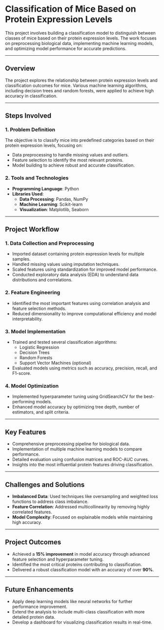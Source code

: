 # Classification of Mice Based on Protein Expression Levels

This project involves building a classification model to distinguish between classes of mice based on their protein expression levels. The work focuses on preprocessing biological data, implementing machine learning models, and optimizing model performance for accurate predictions.

---

## **Overview**
The project explores the relationship between protein expression levels and classification outcomes for mice. Various machine learning algorithms, including decision trees and random forests, were applied to achieve high accuracy in classification.

---

## **Steps Involved**

### 1. **Problem Definition**
The objective is to classify mice into predefined categories based on their protein expression levels, focusing on:
- Data preprocessing to handle missing values and outliers.
- Feature selection to identify the most relevant proteins.
- Model building to achieve robust and accurate classification.

### 2. **Tools and Technologies**
- **Programming Language**: Python  
- **Libraries Used**:  
  - **Data Processing**: Pandas, NumPy  
  - **Machine Learning**: Scikit-learn  
  - **Visualization**: Matplotlib, Seaborn  

---

## **Project Workflow**

### 1. **Data Collection and Preprocessing**
- Imported dataset containing protein expression levels for multiple samples.
- Handled missing values using imputation techniques.
- Scaled features using standardization for improved model performance.
- Conducted exploratory data analysis (EDA) to understand data distributions and correlations.

### 2. **Feature Engineering**
- Identified the most important features using correlation analysis and feature selection methods.
- Reduced dimensionality to improve computational efficiency and model interpretability.

### 3. **Model Implementation**
- Trained and tested several classification algorithms:
  - Logistic Regression
  - Decision Trees
  - Random Forests
  - Support Vector Machines (optional)
- Evaluated models using metrics such as accuracy, precision, recall, and F1-score.

### 4. **Model Optimization**
- Implemented hyperparameter tuning using GridSearchCV for the best-performing models.
- Enhanced model accuracy by optimizing tree depth, number of estimators, and split criteria.

---

## **Key Features**
- Comprehensive preprocessing pipeline for biological data.  
- Implementation of multiple machine learning models to compare performance.  
- Detailed evaluation using confusion matrices and ROC-AUC curves.  
- Insights into the most influential protein features driving classification.

---

## **Challenges and Solutions**
- **Imbalanced Data**: Used techniques like oversampling and weighted loss functions to address class imbalance.  
- **Feature Correlation**: Addressed multicollinearity by removing highly correlated features.  
- **Model Complexity**: Focused on explainable models while maintaining high accuracy.

---

## **Project Outcomes**
- Achieved a **15% improvement** in model accuracy through advanced feature selection and hyperparameter tuning.  
- Identified the most critical proteins contributing to classification.  
- Delivered a robust classification model with an accuracy of over **90%**.  

---

## **Future Enhancements**
- Apply deep learning models like neural networks for further performance improvement.  
- Extend the analysis to include multi-class classification with more detailed protein data.  
- Develop a dashboard for visualizing classification results in real-time.
